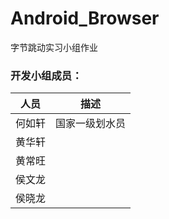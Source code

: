 # Android_Browser

字节跳动实习小组作业

### 开发小组成员：

|  人员  |      描述      |
| :----: | :------------: |
| 何如轩 | 国家一级划水员 |
| 黄华轩 |                |
| 黄常旺 |                |
| 侯文龙 |                |
| 侯晓龙 |                |

